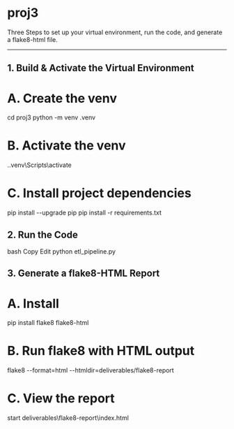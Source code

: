 # proj3

Three Steps to set up your virtual environment, run the code, and generate a flake8-html file. 

---

## 1. Build & Activate the Virtual Environment

# A. Create the venv
cd proj3
python -m venv .venv

# B. Activate the venv
.\.venv\Scripts\activate


# C. Install project dependencies
pip install --upgrade pip
pip install -r requirements.txt

## 2. Run the Code
bash
Copy
Edit
python etl_pipeline.py

## 3. Generate a flake8-HTML Report

# A. Install
pip install flake8 flake8-html

# B. Run flake8 with HTML output
flake8 --format=html --htmldir=deliverables/flake8-report

# C. View the report
start deliverables\flake8-report\index.html
